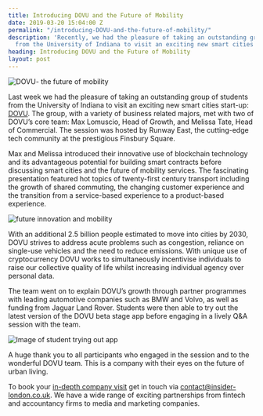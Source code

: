 ```yaml
---
title: Introducing DOVU and the Future of Mobility
date: 2019-03-20 15:04:00 Z
permalink: "/introducing-DOVU-and-the-future-of-mobility/"
description: 'Recently, we had the pleasure of taking an outstanding group of students
  from the University of Indiana to visit an exciting new smart cities start-up: Dovu. '
heading: Introducing DOVU and the Future of Mobility
layout: post
---
```


![DOVU- the future of mobility](/uploads/DSC02301-DOVU.jpg)

 

Last week we had the pleasure of taking an outstanding group of students from the University of Indiana to visit an exciting new smart cities start-up: [DOVU](https://dovu.io/). The group, with a variety of business related majors, met with two of DOVU’s core team: Max Lomuscio, Head of Growth, and Melissa Tate, Head of Commercial. The session was hosted by Runway East, the cutting-edge tech community at the prestigious Finsbury Square. 

 

Max and Melissa introduced their innovative use of blockchain technology and its advantageous potential for building smart contracts before discussing smart cities and the future of mobility services. The fascinating presentation featured hot topics of twenty-first century transport including the growth of shared commuting, the changing customer experience and the transition from a service-based experience to a product-based experience.  

 

![future innovation and mobility](/uploads/DSC02302-DOVU.jpg)

 

With an additional 2.5 billion people estimated to move into cities by 2030, DOVU strives to address acute problems such as congestion, reliance on single-use vehicles and the need to reduce emissions. With unique use of cryptocurrency DOVU works to simultaneously incentivise individuals to raise our collective quality of life whilst increasing individual agency over personal data. 

 

The team went on to explain DOVU’s growth through partner programmes with leading automotive companies such as BMW and Volvo, as well as funding from Jaguar Land Rover. Students were then able to try out the latest version of the DOVU beta stage app before engaging in a lively Q&A session with the team.  

 

![Image of student trying out app](/uploads/DSC02313-DOVU.jpg)

 

 

A huge thank you to all participants who engaged in the session and to the wonderful DOVU team. This is a company with their eyes on the future of urban living.  

 

To book your [in-depth company visit](https://www.insider-london.co.uk/in-depth-business-visits/) get in touch via [contact@insider-london.co.uk](mailto:contact@insider-london.co.uk). We have a wide range of exciting partnerships from fintech and accountancy firms to media and marketing companies.  

 

 